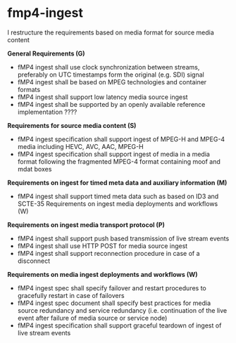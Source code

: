 # fmp4-ingest

I restructure the requirements based on media format for source media content 

**General Requirements (G)**
- fMP4 ingest shall use clock synchronization between streams, preferably on UTC timestamps form the original (e.g. SDI) signal
- fMP4 ingest shall be based on MPEG technologies and container formats 
- fMP4 ingest shall support low latency media source ingest
- fMP4 ingest shall be supported by an openly available reference implementation ????

**Requirements for source media content (S)**
- fMP4 ingest specification shall support ingest of MPEG-H and MPEG-4 media including HEVC, AVC, AAC, MPEG-H
- fMP4 ingest specification shall support ingest of media in a media format following the fragmented MPEG-4 format containing moof and mdat boxes

**Requirements on ingest for timed meta data and auxiliary information (M)**

- fMP4 ingest shall support timed meta data such as based on ID3 and SCTE-35
Requirements on ingest media deployments and workflows (W)

**Requirements on ingest media transport protocol (P)**
  - fMP4 ingest shall support push based transmission of live stream events
  - fMP4 ingest shall use HTTP POST for media source ingest
  - fMP4 ingest shall support reconnection procedure in case of a disconnect
  
**Requirements on media ingest deployments and workflows (W)**
  - fMP4 ingest spec shall specify failover and restart procedures to gracefully restart in case of failovers
  - fMP4 ingest spec document shall specify best practices for media source redundancy and service redundancy (i.e. continuation of the live event after failure of media source or service node)
  - fMP4 ingest specification shall support graceful teardown of ingest of live stream events
  
